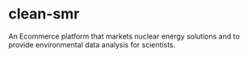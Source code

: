 # clean-smr
An Ecommerce platform that markets nuclear energy solutions and to provide environmental data analysis for scientists.
